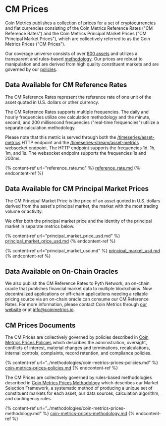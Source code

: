# CM Prices

Coin Metrics publishes a collection of prices for a set of cryptocurrencies and fiat currencies consisting of the Coin Metrics Reference Rates ("CM Reference Rates") and the Coin Metrics Principal Market Prices ("CM Principal Market Prices"), which are collectively referred to as the Coin Metrics Prices ("CM Prices").

Our coverage universe consists of over [800 assets](https://coverage.coinmetrics.io/asset-metrics/ReferenceRate) and utilizes a transparent and rules-based [methodology](../../network-data/methodologies/). Our prices are robust to manipulation and are derived from high quality constituent markets and are governed by our [policies](../methodologies/coin-metrics-prices-policies.md).

## Data Available for CM Reference Rates

The CM Reference Rates represent the reference rate of one unit of the asset quoted in U.S. dollars or other currency.

The CM Reference Rates supports multiple frequencies. The daily and hourly frequencies utilize one calculation methodology and the minute, second, and 200 millisecond frequencies ("real-time frequencies") utilize a separate calculation methodology.

Please note that this metric is served through both the [/timeseries/asset-metrics](https://docs.coinmetrics.io/api/v4#operation/getTimeseriesAssetMetrics) HTTP endpoint and the [/timeseries-stream/asset-metrics](https://docs.coinmetrics.io/api/v4#operation/getTimeseriesStreamAssetMetrics) websocket endpoint. The HTTP endpoint supports the frequencies 1d, 1h, 1m, and 1s. The websocket endpoint supports the frequencies 1s and 200ms.

{% content-ref url="reference_rate.md" %}
[reference\_rate.md](reference\_rate.md)
{% endcontent-ref %}

## Data Available for CM Principal Market Prices

The CM Principal Market Price is the price of an asset quoted in U.S. dollars derived from the asset's principal market, the market with the most trading volume or activity.

We offer both the principal market price and the identity of the principal market in separate metrics below.

{% content-ref url="principal_market_price_usd.md" %}
[principal\_market\_price\_usd.md](principal\_market\_price\_usd.md)
{% endcontent-ref %}

{% content-ref url="principal_market_usd.md" %}
[principal\_market\_usd.md](principal\_market\_usd.md)
{% endcontent-ref %}

## Data Available on On-Chain Oracles

We also publish the CM Reference Rates to Pyth Network, an on-chain oracle that publishes financial market data to multiple blockchains. Now decentralized applications or off-chain applications needing a reliable pricing source via an on-chain oracle can consume our CM Reference Rates. For more information, please contact Coin Metrics through [our website](https://coinmetrics.io/contact/) or at [info@coinmetrics.io](mailto:info@coinmetrics.io).

## CM Prices Documents

The CM Prices are collectively governed by policies described in [Coin Metrics Prices Policies](../methodologies/coin-metrics-prices-policies.md) which describes the administration, oversight, conflicts of interest, material changes and terminations, recalculations, internal controls, complaints, record retention, and compliance policies.

{% content-ref url="../methodologies/coin-metrics-prices-policies.md" %}
[coin-metrics-prices-policies.md](../methodologies/coin-metrics-prices-policies.md)
{% endcontent-ref %}

The CM Prices are collectively governed by rules-based methodologies described in [Coin Metrics Prices Methodology](../methodologies/coin-metrics-prices-methodology.md) which describes our Market Selection Framework, a systematic method of producing a unique set of constituent markets for each asset, our data sources, calculation algorithm, and contingency rules.

{% content-ref url="../methodologies/coin-metrics-prices-methodology.md" %}
[coin-metrics-prices-methodology.md](../methodologies/coin-metrics-prices-methodology.md)
{% endcontent-ref %}
